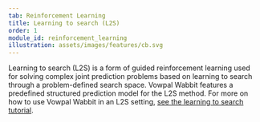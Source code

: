 ```yaml
---
tab: Reinforcement Learning
title: Learning to search (L2S) 
order: 1
module_id: reinforcement_learning
illustration: assets/images/features/cb.svg
---
```


Learning to search (L2S) is a form of guided reinforcement learning used for solving complex joint prediction problems based on learning to search through a problem-defined search space. Vowpal Wabbit features a predefined structured prediction model for the L2S method. For more on how to use Vowpal Wabbit in an L2S setting, <a href="http://hunch.net/~l2s" target="_blank">see the learning to search tutorial</a>.

